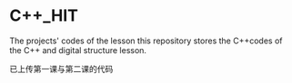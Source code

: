 # C++_HIT
The projects' codes of the lesson
this repository stores the C++codes of the C++ and digital structure lesson.


已上传第一课与第二课的代码
